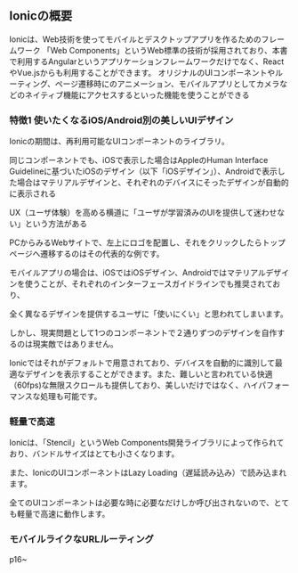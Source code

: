 ## Ionicの概要

Ionicは、Web技術を使ってモバイルとデスクトップアプリを作るためのフレームワーク
「Web Components」というWeb標準の技術が採用されており、本書で利用するAngularというアプリケーションフレームワークだけでなく、ReactやVue.jsからも利用することができます。
オリジナルのUIコンポーネントやルーティング、ページ遷移時にのアニメーション、モバイルアプリとしてカメラなどのネイティブ機能にアクセスするといった機能を使うことができる

### 特徴1 使いたくなるiOS/Android別の美しいUIデザイン
Ionicの期間は、再利用可能なUIコンポーネントのライブラリ。

同じコンポーネントでも、iOSで表示した場合はAppleのHuman Interface Guidelineに基づいたiOSのデザイン（以下「iOSデザイン」）、Androidで表示した場合はマテリアルデザインと、それぞれのデバイスにそったデザインが自動的に表示される

UX（ユーザ体験）を高める横道に「ユーザが学習済みのUIを提供して迷わせない」という方法がある

PCからみるWebサイトで、左上にロゴを配置し、それをクリックしたらトップページへ遷移するのはその代表的な例です。

モバイルアプリの場合は、iOSではiOSデザイン、Androidではマテリアルデザインを使うことが、それぞれのインターフェースガイドラインでも推奨されており、

全く異なるデザインを提供するユーザに「使いにくい」と思われてしまいます。

しかし、現実問題として1つのコンポーネントで２通りずつのデザインを自作するのは現実敵ではありません。

Ionicではそれがデフォルトで用意されており、デバイスを自動的に識別して最適なデザインを表示することができます。また、難しいと言われている快適（60fps)な無限スクロールも提供しており、美しいだけではなく、ハイパフォーマンスな処理も可能です。

### 軽量で高速
Ionicは、「Stencil」というWeb Components開発ライブラリによって作られており、バンドルサイズはとても小さくなります。

また、IonicのUIコンポーネントはLazy Loading（遅延読み込み）で読み込まれます。

全てのUIコンポーネントは必要な時に必要なだけしか呼び出されないので、とても軽量で高速に動作します。

### モバイルライクなURLルーティング
p16~
